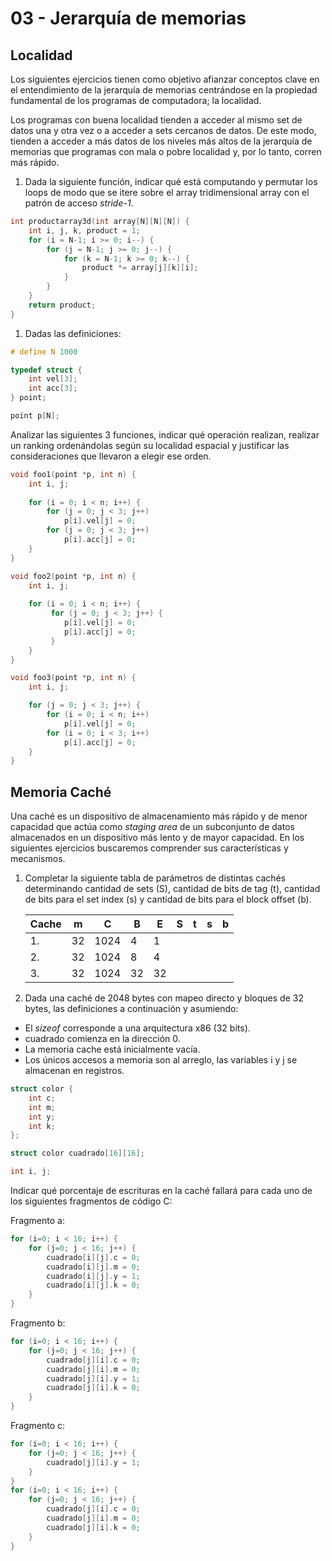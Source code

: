 # 03 - Jerarquía de memorias

## Localidad

Los siguientes ejercicios tienen como objetivo afianzar conceptos clave en el entendimiento de la jerarquía de memorias centrándose en la propiedad fundamental de los programas de computadora; la localidad.

Los programas con buena localidad tienden a acceder al mismo set de datos una y otra vez o a acceder a sets cercanos de datos. De este modo, tienden a acceder a más datos de los niveles más altos de la jerarquía de memorias que programas con mala o pobre localidad y, por lo tanto, corren más rápido.


1. Dada la siguiente función, indicar qué está computando y permutar los loops de modo que se itere sobre el array tridimensional array con el patrón de acceso *stride-1*.

```c
int productarray3d(int array[N][N][N]) {
    int i, j, k, product = 1;
    for (i = N-1; i >= 0; i--) {
        for (j = N-1; j >= 0; j--) {
            for (k = N-1; k >= 0; k--) {
                product *= array[j][k][i];
            }
        }
    }
    return product;
}
```

1. Dadas las definiciones:

```c
# define N 1000

typedef struct {
    int vel[3];
    int acc[3];
} point;

point p[N];
```

Analizar las siguientes 3 funciones, indicar qué operación realizan, realizar un ranking ordenándolas según su localidad espacial y justificar las consideraciones que llevaron a elegir ese orden.

```c
void foo1(point *p, int n) {
    int i, j;
  
    for (i = 0; i < n; i++) {
        for (j = 0; j < 3; j++)
            p[i].vel[j] = 0;
        for (j = 0; j < 3; j++)
            p[i].acc[j] = 0;
    }
}

void foo2(point *p, int n) {
    int i, j;
  
    for (i = 0; i < n; i++) {
         for (j = 0; j < 3; j++) {
            p[i].vel[j] = 0;
            p[i].acc[j] = 0;
         }
    }
}

void foo3(point *p, int n) {
    int i, j;

    for (j = 0; j < 3; j++) {
        for (i = 0; i < n; i++)
            p[i].vel[j] = 0;
        for (i = 0; i < 3; i++)
            p[i].acc[j] = 0;
    }
}
```


## Memoria Caché

Una caché es un dispositivo de almacenamiento más rápido y de menor capacidad que actúa como *staging area* de un subconjunto de datos almacenados en un dispositivo más lento y de mayor capacidad. En los siguientes ejercicios buscaremos comprender sus características y mecanismos.



1. Completar la siguiente tabla de parámetros de distintas cachés determinando cantidad de sets (S), cantidad de bits de tag (t), cantidad de bits para el set index (s) y cantidad de bits para el block offset (b).

    | Cache  |  m   |  C   |  B  |  E  |  S  |  t  |  s  |  b  |
    | ------ | ---- | ---- | --- | --- | --- | --- | --- | --- |
    |   1.   |  32  | 1024 |  4  |  1  |     |     |     |     |
    |   2.   |  32  | 1024 |  8  |  4  |     |     |     |     |
    |   3.   |  32  | 1024 | 32  | 32  |     |     |     |     |

1. Dada una caché de 2048 bytes con mapeo directo y bloques de 32 bytes, las definiciones a continuación y asumiendo:

- El *sizeof* corresponde a una arquitectura x86 (32 bits).
- cuadrado comienza en la dirección 0.
- La memoria cache está inicialmente vacía.
- Los únicos accesos a memoria son al arreglo, las variables i y j se almacenan en registros.

```c
struct color {
    int c;
    int m;
    int y;
    int k;
};

struct color cuadrado[16][16];

int i, j;
```

Indicar qué porcentaje de escrituras en la caché fallará para cada uno de los siguientes fragmentos de código C:

Fragmento a:
```c
for (i=0; i < 16; i++) {
    for (j=0; j < 16; j++) {
        cuadrado[i][j].c = 0;
        cuadrado[i][j].m = 0;
        cuadrado[i][j].y = 1;
        cuadrado[i][j].k = 0;
    }
}
```

Fragmento b:
```c
for (i=0; i < 16; i++) {
    for (j=0; j < 16; j++) {
        cuadrado[j][i].c = 0;
        cuadrado[j][i].m = 0;
        cuadrado[j][i].y = 1;
        cuadrado[j][i].k = 0;
    }
}
```

Fragmento c:
```c
for (i=0; i < 16; i++) {
    for (j=0; j < 16; j++) {
        cuadrado[j][i].y = 1;
    }
}
for (i=0; i < 16; i++) {
    for (j=0; j < 16; j++) {
        cuadrado[j][i].c = 0;
        cuadrado[j][i].m = 0;
        cuadrado[j][i].k = 0;
    }
}
```
